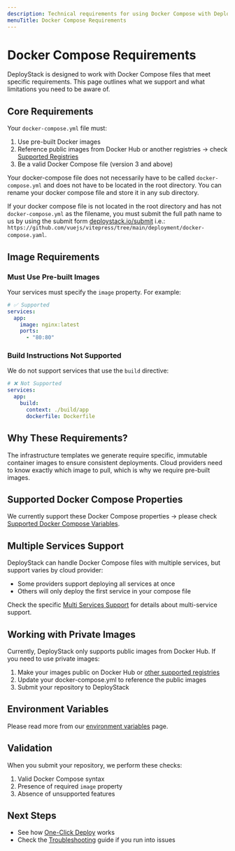 ```yaml
---
description: Technical requirements for using Docker Compose with DeployStack's cloud deployment automation. Includes supported properties, registry options, and validation rules.
menuTitle: Docker Compose Requirements
---
```


# Docker Compose Requirements

DeployStack is designed to work with Docker Compose files that meet specific requirements. This page outlines what we support and what limitations you need to be aware of.

## Core Requirements

Your `docker-compose.yml` file must:

1. Use pre-built Docker images
2. Reference public images from Docker Hub or another registries -> check [Supported Registries](/docs/docker-to-iac/supported-registries.md)
3. Be a valid Docker Compose file (version 3 and above)

Your docker-compose file does not necessarily have to be called `docker-compose.yml` and does not have to be located in the root directory. You can rename your docker compose file and store it in any sub directory.

If your docker compose file is not located in the root directory and has not `docker-compose.yml` as the filename, you must submit the full path name to us by using the submit form [deploystack.io/submit](https://deploystack.io/submit) i.e.: `https://github.com/vuejs/vitepress/tree/main/deployment/docker-compose.yaml`.

## Image Requirements

### Must Use Pre-built Images

Your services must specify the `image` property. For example:

```yaml [docker-compose.yml]
# ✅ Supported
services:
  app:
    image: nginx:latest
    ports:
      - "80:80"
```

### Build Instructions Not Supported

We do not support services that use the `build` directive:

```yaml [docker-compose.yml]
# ❌ Not Supported
services:
  app:
    build:
      context: ./build/app
      dockerfile: Dockerfile
```

## Why These Requirements?

The infrastructure templates we generate require specific, immutable container images to ensure consistent deployments. Cloud providers need to know exactly which image to pull, which is why we require pre-built images.

## Supported Docker Compose Properties

We currently support these Docker Compose properties -> please check [Supported Docker Compose Variables](/docs/docker-to-iac/supported-docker-compose-variables.md).

## Multiple Services Support

DeployStack can handle Docker Compose files with multiple services, but support varies by cloud provider:

- Some providers support deploying all services at once
- Others will only deploy the first service in your compose file

Check the specific [Multi Services Support](/docs/docker-to-iac/multi-services-support.md) for details about multi-service support.

## Working with Private Images

Currently, DeployStack only supports public images from Docker Hub. If you need to use private images:

1. Make your images public on Docker Hub or [other supported registries](/docs/docker-to-iac/supported-registries.md)
2. Update your docker-compose.yml to reference the public images
3. Submit your repository to DeployStack

## Environment Variables

Please read more from our [environment variables](/docs/deploystack/docker-environment-variables.md) page.

## Validation

When you submit your repository, we perform these checks:

1. Valid Docker Compose syntax
2. Presence of required `image` property
3. Absence of unsupported features

## Next Steps

- See how [One-Click Deploy](/docs/deploystack/one-click-deploy.md) works
- Check the [Troubleshooting](/docs/deploystack/troubleshooting.md) guide if you run into issues
